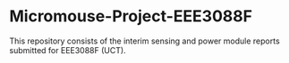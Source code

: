 # Micromouse-Project-EEE3088F
This repository consists of the interim sensing and power module reports submitted for EEE3088F (UCT).
